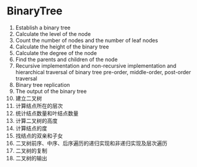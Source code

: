 # BinaryTree
 1. Establish a binary tree 
 2. Calculate the level of the node 
 3. Count the number of nodes and the number of leaf nodes 
 4. Calculate the height of the binary tree 
 5. Calculate the degree of the node 
 6. Find the parents and children of the node 
 7. Recursive implementation and non-recursive implementation and hierarchical traversal of binary tree pre-order, middle-order, post-order traversal 
 8. Binary tree replication 
 9. The output of the binary tree
 1. 建立二叉树 
 2. 计算结点所在的层次 
 3. 统计结点数量和叶结点数量 
 4. 计算二叉树的高度 
 5. 计算结点的度 
 6. 找结点的双亲和子女 
 7. 二叉树前序、中序、后序遍历的递归实现和非递归实现及层次遍历 
 8. 二叉树的复制 
 9. 二叉树的输出
